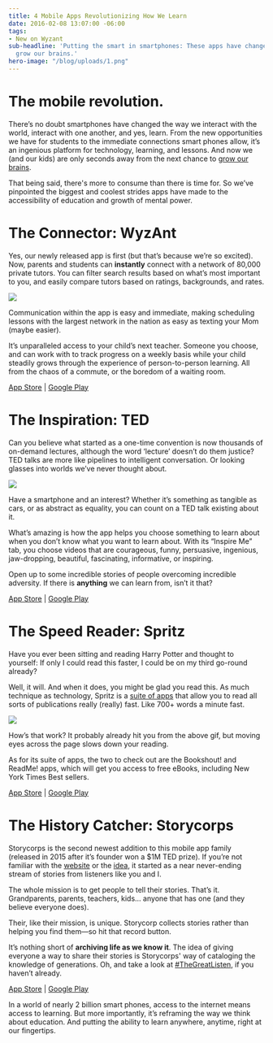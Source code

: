 ```yaml
---
title: 4 Mobile Apps Revolutionizing How We Learn
date: 2016-02-08 13:07:00 -06:00
tags:
- New on Wyzant
sub-headline: 'Putting the smart in smartphones: These apps have changed the way we
  grow our brains.'
hero-image: "/blog/uploads/1.png"
---
```


# The mobile revolution.

There’s no doubt smartphones have changed the way we interact with the world, interact with one another, and yes, learn. From the new opportunities we have for students to the immediate connections smart phones allow, it’s an ingenious platform for technology, learning, and lessons. And now we (and our kids) are only seconds away from the next chance to [grow our brains](http://www.brainhq.com/brain-resources/brain-plasticity/what-is-brain-plasticity).

That being said, there's more to consume than there is time for. So we’ve pinpointed the biggest and coolest strides apps have made to the accessibility of education and growth of mental power.
  
# The Connector: WyzAnt

Yes, our newly released app is first (but that’s because we’re so excited). Now, parents and students can **instantly** connect with a network of 80,000 private tutors. You can filter search results based on what’s most important to you, and easily compare tutors based on ratings, backgrounds, and rates.

![](http://assets.wyzant.com/573Wyzant_App_Screencapture.jpg)

Communication within the app is easy and immediate, making scheduling lessons with the largest network in the nation as easy as texting your Mom (maybe easier).

It’s unparalleled access to your child’s next teacher. Someone you choose, and can work with to track progress on a weekly basis while your child steadily grows through the experience of person-to-person learning. All from the chaos of a commute, or the boredom of a waiting room.

[App Store](https://itunes.apple.com/US/app/id1042081370?mt=8) | [Google Play](https://play.google.com/store/apps/details?id=com.wyzant.studentapp&hl=en)

# **The Inspiration: TED**

Can you believe what started as a one-time convention is now thousands of on-demand lectures, although the word ‘lecture’ doesn’t do them justice? TED talks are more like pipelines to intelligent conversation. Or looking glasses into worlds we’ve never thought about.

![](http://assets.wyzant.com/947Mobile_App_Ted_talks.jpg)

Have a smartphone and an interest? Whether it’s something as tangible as cars, or as abstract as equality, you can count on a TED talk existing about it.

What’s amazing is how the app helps you choose something to learn about when you don’t know what you want to learn about. With its “Inspire Me” tab, you choose videos that are courageous, funny, persuasive, ingenious, jaw-dropping, beautiful, fascinating, informative, or inspiring.

Open up to some incredible stories of people overcoming incredible adversity. If there is **anything** we can learn from, isn’t it that?

[App Store](https://itunes.apple.com/us/app/ted/id376183339?mt=8) | [Google Play](https://play.google.com/store/apps/details?id=com.ted.android&hl=en)

# **The Speed Reader: Spritz**

Have you ever been sitting and reading Harry Potter and thought to yourself: If only I could read this faster, I could be on my third go-round already?

Well, it will. And when it does, you might be glad you read this. As much technique as technology, Spritz is a [suite of apps](http://spritzinc.com/get-spritz) that allow you to read all sorts of publications really (really) fast. Like 700\+ words a minute fast.

![](http://assets.wyzant.com/775Spritz_gif.gif)

How’s that work? It probably already hit you from the above gif, but moving eyes across the page slows down your reading.

As for its suite of apps, the two to check out are the Bookshout! and ReadMe! apps, which will get you access to free eBooks, including New York Times Best sellers.

[App Store](https://itunes.apple.com/us/app/bookshout/id482728980?mt=8) | [Google Play](https://play.google.com/store/apps/details?id=com.rethinkbooks.bookshout&hl=en)

# **The History Catcher: Storycorps**

Storycorps is the second newest addition to this mobile app family (released in 2015 after it’s founder won a $1M TED prize). If you’re not familiar with the [website](https://storycorps.org/) or the [idea](https://www.ted.com/talks/dave_isay_everyone_around_you_has_a_story_the_world_needs_to_hear?language=en), it started as a near never-ending stream of stories from listeners like you and I.

The whole mission is to get people to tell their stories. That’s it. Grandparents, parents, teachers, kids… anyone that has one (and they believe everyone does).

Their, like their mission, is unique. Storycorp collects stories rather than helping you find them—so hit that record button.

It’s nothing short of **archiving life as we know it**. The idea of giving everyone a way to share their stories is Storycorps' way of cataloging the knowledge of generations. Oh, and take a look at [#TheGreatListen](https://storycorps.org/blog/the-great-thanksgiving-listen/), if you haven’t already.

[App Store](https://itunes.apple.com/us/app/storycorps/id359071069?mt=8) | [Google Play](https://play.google.com/store/apps/details?id=com.bottlerocketapps.storycorps&hl=en)

In a world of nearly 2 billion smart phones, access to the internet means access to learning. But more importantly, it’s reframing the way we think about education. And putting the ability to learn anywhere, anytime, right at our fingertips.